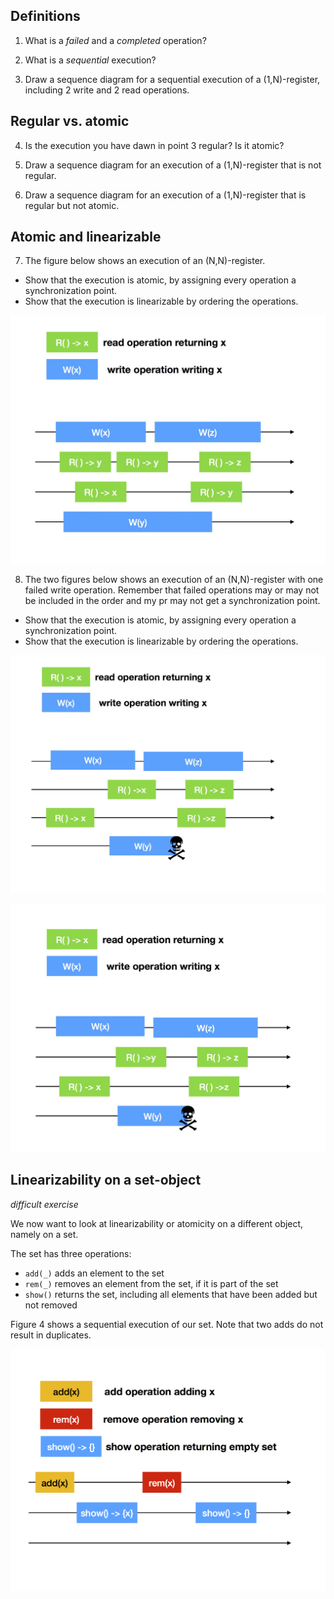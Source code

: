 ## Definitions

1. What is a *failed* and a *completed* operation?

2. What is a *sequential* execution?

3. Draw a sequence diagram for a sequential execution of a (1,N)-register, 
including 2 write and 2 read operations.

## Regular  vs. atomic

4. Is the execution you have dawn in point 3 regular? Is it atomic?

5. Draw a sequence diagram for an execution of a (1,N)-register 
that is not regular.

6. Draw a sequence diagram for an execution of a (1,N)-register 
that is regular but not atomic.

## Atomic and linearizable

7. The figure below shows an execution of an (N,N)-register.
  * Show that the execution is atomic, by assigning every operation a synchronization point.
  * Show that the execution is linearizable by ordering the operations.

![Figure 1, an execution of an (N,N)-register](fig/CH4-fig1.jpg?raw=true)

8. The two figures below shows an execution of an (N,N)-register with one failed write operation. 
  Remember that failed operations may or may not be included in the order and my pr may not get a synchronization point.
  * Show that the execution is atomic, by assigning every operation a synchronization point.
  * Show that the execution is linearizable by ordering the operations.
  
 ![Figure 2, an execution of an (N,N)-register with a failed write.](fig/CH4-fig2.jpg?raw=true)
 
 ![Figure 3, an execution of an (N,N)-register with a failed write.](fig/CH4-fig3.jpg?raw=true)

## Linearizability on a set-object
*difficult exercise*

We now want to look at linearizability or atomicity on a different object, namely on a set.

The set has three operations:
 * `add(_)` adds an element to the set
 * `rem(_)` removes an element from the set, if it is part of the set
 * `show()` returns the set, including all elements that have been added but not removed
 
Figure 4 shows a sequential execution of our set. Note that two adds do not result in duplicates.
 
 ![Figure 4, a sequential execution of our set.](fig/CH4-fig4.jpg?raw=true)
 
 


